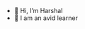 - 👋 Hi, I’m Harshal
- 👀 I am an avid learner

<!---
iHarshalDawande/iHarshalDawande is a ✨ special ✨ repository because its `README.md` (this file) appears on your GitHub profile.
You can click the Preview link to take a look at your changes.
--->
